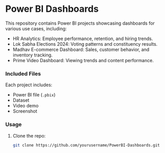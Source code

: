 # Power BI Dashboards  

This repository contains Power BI projects showcasing dashboards for various use cases, including:  
- HR Analytics: Employee performance, retention, and hiring trends.  
- Lok Sabha Elections 2024: Voting patterns and constituency results.  
- Madhav E-commerce Dashboard: Sales, customer behavior, and inventory tracking.  
- Prime Video Dashboard: Viewing trends and content performance.  

### Included Files  
Each project includes:  
- Power BI file (`.pbix`)  
- Dataset  
- Video demo  
- Screenshot  

### Usage  
1. Clone the repo:  
   ```bash  
   git clone https://github.com/yourusername/PowerBI-Dashboards.git  
